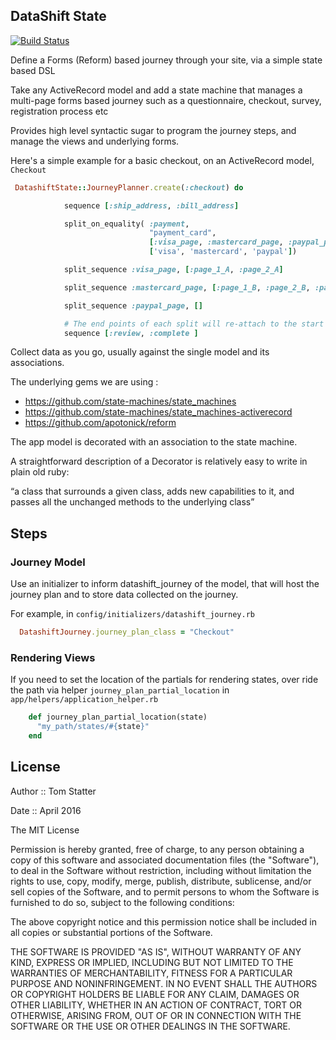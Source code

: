 ## DataShift State

[![Build Status](https://travis-ci.org/autotelik/datashift_journey.svg?branch=master)](https://travis-ci.org/autotelik/datashift_journey)

Define a Forms (Reform) based journey through your site, via a simple state based DSL

Take any ActiveRecord model and add a state machine that manages a multi-page forms based journey
such as a questionnaire, checkout, survey, registration process etc

Provides high level syntactic sugar to program the journey steps, and manage the views and underlying forms.

Here's a simple example for a basic checkout, on an ActiveRecord model, `Checkout`

```ruby
 DatashiftState::JourneyPlanner.create(:checkout) do

            sequence [:ship_address, :bill_address]

            split_on_equality( :payment,
                               "payment_card",                                # The helper method on Checkout, returns card type from Payment
                               [:visa_page, :mastercard_page, :paypal_page],  # Target pages
                               ['visa', 'mastercard', 'paypal'])              # Value to trigger target

            split_sequence :visa_page, [:page_1_A, :page_2_A]

            split_sequence :mastercard_page, [:page_1_B, :page_2_B, :page_3_B]

            split_sequence :paypal_page, []

            # The end points of each split will re-attach to the start of this sequence
            sequence [:review, :complete ]
 ```
    

Collect data as you go, usually against the single model and its associations.

The underlying gems we are using :

* https://github.com/state-machines/state_machines
* https://github.com/state-machines/state_machines-activerecord
* https://github.com/apotonick/reform

The app model is decorated with an association to the state machine.

A straightforward description of a Decorator is relatively easy to write in plain old ruby:

“a class that surrounds a given class, adds new capabilities to it, and passes all the unchanged methods to the underlying class”

## Steps

### Journey Model

Use an initializer to inform datashift_journey of the model, that will host the journey plan and to store data 
collected on the journey.

For example, in `config/initializers/datashift_journey.rb`

```ruby
  DatashiftJourney.journey_plan_class = "Checkout"
```

### Rendering Views

If you need to set the location of the partials for rendering states, over ride the path via helper
`journey_plan_partial_location` in `app/helpers/application_helper.rb`

```ruby
    def journey_plan_partial_location(state)
      "my_path/states/#{state}"
    end
```

## License

Author ::   Tom Statter

Date ::     April 2016

The MIT License

Permission is hereby granted, free of charge, to any person obtaining a copy
of this software and associated documentation files (the "Software"), to deal
in the Software without restriction, including without limitation the rights
to use, copy, modify, merge, publish, distribute, sublicense, and/or sell
copies of the Software, and to permit persons to whom the Software is
furnished to do so, subject to the following conditions:

The above copyright notice and this permission notice shall be included in
all copies or substantial portions of the Software.

THE SOFTWARE IS PROVIDED "AS IS", WITHOUT WARRANTY OF ANY KIND, EXPRESS OR
IMPLIED, INCLUDING BUT NOT LIMITED TO THE WARRANTIES OF MERCHANTABILITY,
FITNESS FOR A PARTICULAR PURPOSE AND NONINFRINGEMENT. IN NO EVENT SHALL THE
AUTHORS OR COPYRIGHT HOLDERS BE LIABLE FOR ANY CLAIM, DAMAGES OR OTHER
LIABILITY, WHETHER IN AN ACTION OF CONTRACT, TORT OR OTHERWISE, ARISING FROM,
OUT OF OR IN CONNECTION WITH THE SOFTWARE OR THE USE OR OTHER DEALINGS IN
THE SOFTWARE.
